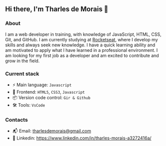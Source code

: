 ## Hi there, I'm Tharles de Morais 👋

### About
I am a web developer in training, with knowledge of JavaScript, HTML, CSS, Git, and GitHub. I am currently studying at [Rocketseat](https://rocketseat.com.br), where I develop my skills and always seek new knowledge. I have a quick learning ability and am motivated to apply what I have learned in a professional environment. I am looking for my first job as a developer and am excited to contribute and grow in the field.

### Current stack
- ⚡ Main language: `Javascript`
- 🎉 Frontend: `HTML5`, `CSS3`, `Javascript`
- 📦 Version code control: `Gir & Github`
- 🛠️ Tools: `VsCode`

### Contacts
- 📬 Email: tharlesdemorais@gmail.com
- 👤 Linkedin: https://www.linkedin.com/in/tharles-morais-a3272416a/

